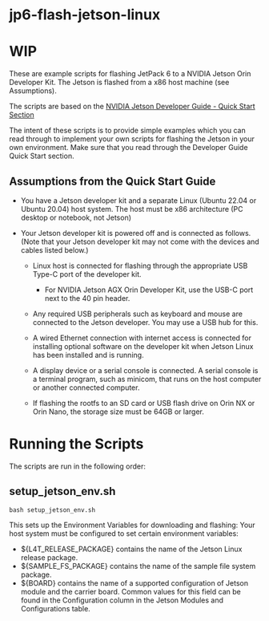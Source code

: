 # jp6-flash-jetson-linux
# WIP

These are example scripts for flashing JetPack 6 to a NVIDIA Jetson Orin Developer Kit. The Jetson is flashed from a x86 host machine (see Assumptions).

The scripts are based on the [NVIDIA Jetson Developer Guide - Quick Start Section](https://docs.nvidia.com/jetson/archives/r36.4.3/DeveloperGuide/IN/QuickStart.html#quick-start)

The intent of these scripts is to provide simple examples which you can read through to implement your own scripts for flashing the Jetson in your own environment. Make sure that you read through the Developer Guide Quick Start section. 

##  Assumptions from the Quick Start Guide 

* You have a Jetson developer kit and a separate Linux (Ubuntu 22.04 or Ubuntu 20.04) host system. The host must be x86 architecture (PC desktop or notebook, not Jetson)
* Your Jetson developer kit is powered off and is connected as follows. (Note that your Jetson developer kit may not come with the devices and cables listed below.)

  * Linux host is connected for flashing through the appropriate USB Type-C port of the developer kit.

    * For NVIDIA Jetson AGX Orin Developer Kit, use the USB-C port next to the 40 pin header.

  * Any required USB peripherals such as keyboard and mouse are connected to the Jetson developer. You may use a USB hub for this.
  * A wired Ethernet connection with internet access is connected for installing optional software on the developer kit when Jetson Linux has been installed and is running.
  * A display device or a serial console is connected. A serial console is a terminal program, such as minicom, that runs on the host computer or another connected computer.
  * If flashing the rootfs to an SD card or USB flash drive on Orin NX or Orin Nano, the storage size must be 64GB or larger.


# Running the Scripts
The scripts are run in the following order:

## setup_jetson_env.sh

```
bash setup_jetson_env.sh
```

This sets up the Environment Variables for downloading and flashing: Your host system must be configured to set certain environment variables:

* ${L4T_RELEASE_PACKAGE} contains the name of the Jetson Linux release package.
* ${SAMPLE_FS_PACKAGE} contains the name of the sample file system package.
* ${BOARD} contains the name of a supported configuration of Jetson module and the carrier board. Common values for this field can be found in the Configuration column in the Jetson Modules and Configurations table.
